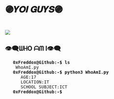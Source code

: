 <h1>🟣𝒀𝑶𝑰 𝑮𝑼𝒀𝑺🟣<h1> 
<img src="https://komarev.com/ghpvc/?username=0xFreddox&label=PROFILE+VIEWS">
<h2>👁‍🗨ᗯᕼO ᗩᗰ I👁‍🗨</h2>
<pre>
   <strong>0xFreddox@Github:-$ ls</strong>
    <span>WhoAmI.py</span>
   <strong>0xFreddox@Github:-$ python3 WhoAmI.py</strong>
      AGE:17
      LOCATION:IT
      SCHOOL SUBJECT:ICT
   <strong>0xFreddox@Github:-$</strong>
</pre>


